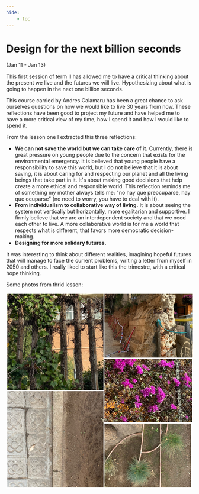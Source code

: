 ```yaml
---
hide:
    - toc
---
```

# **Design for the next billion seconds** 

(Jan 11 - Jan 13)

This first session of term II has allowed me to have a critical thinking about the present we live and the futures we will live. Hypothesizing about what is going to happen in the next one billion seconds. 

This course carried by Andres Calamaru has been a great chance to ask ourselves questions on how we would like to live 30 years from now. These reflections have been good to project my future and have helped me to have a more critical view of my time, how I spend it and how I would like to spend it.

From the lesson one I extracted this three reflections:

- **We can not save the world but we can take care of it.** Currently, there is great pressure on young people due to the concern that exists for the environmental emergency. It is believed that young people have a responsibility to save this world, but I do not believe that it is about saving, it is about caring for and respecting our planet and all the living beings that take part in it. It's about making good decisions that help create a more ethical and responsible world. This reflection reminds me of something my mother always tells me: "no hay que preocuparse, hay que ocuparse" (no need to worry, you have to deal with it).
- **From individualism to collaborative way of living.** It is about seeing the system not vertically but horizontally, more egalitarian and supportive. I firmly believe that we are an interdependent society and that we need each other to live. A more collaborative world is for me a world that respects what is different, that favors more democratic decision-making. 
- **Designing for more solidary futures.** 

It was interesting to think about different realities, imagining hopeful futures that will manage to face the current problems, writing a letter from myself in 2050 and others. I really liked to start like this the trimestre, with a critical hope thinking. 

Some photos from thrid lesson:

![](../images/DFTNBS/IMG-0397.JPG)


